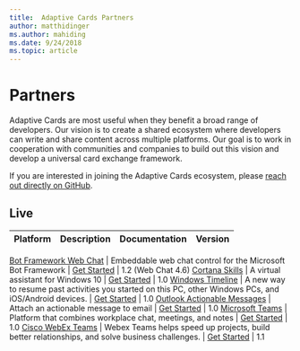 ```yaml
---
title:  Adaptive Cards Partners
author: matthidinger
ms.author: mahiding
ms.date: 9/24/2018
ms.topic: article
---
```


# Partners 

Adaptive Cards are most useful when they benefit a broad range of developers. Our vision is to create a shared ecosystem where developers can write and share content across multiple platforms. Our goal is to work in cooperation with communities and companies to build out this vision and develop a universal card exchange framework.

If you are interested in joining the Adaptive Cards ecosystem, please [reach out directly on GitHub](https://github.com/Microsoft/AdaptiveCards).

## Live

Platform | Description | Documentation | Version
---------|-------------|---------------|---------

[Bot Framework Web Chat](https://github.com/Microsoft/BotFramework-WebChat)  | Embeddable web chat control for the Microsoft Bot Framework | [Get Started](https://docs.microsoft.com/adaptive-cards/get-started/bots) | 1.2 (Web Chat 4.6)
[Cortana Skills](https://docs.microsoft.com/cortana/skills/adaptive-cards) | A virtual assistant for Windows 10 | [Get Started](https://docs.microsoft.com/adaptive-cards/get-started/bots) | 1.0
[Windows Timeline](https://blogs.windows.com/windowsexperience/2017/12/19/announcing-windows-10-insider-preview-build-17063-pc/) | A new way to resume past activities you started on this PC, other Windows PCs, and iOS/Android devices. | [Get Started](https://docs.microsoft.com/adaptive-cards/get-started/windows) | 1.0
[Outlook Actionable Messages](https://docs.microsoft.com/outlook/actionable-messages/)  | Attach an actionable message to email | [Get Started](https://docs.microsoft.com/outlook/actionable-messages/) | 1.0
[Microsoft Teams](https://products.office.com/microsoft-teams/group-chat-software) | Platform that combines workplace chat, meetings, and notes | [Get Started](https://docs.microsoft.com/microsoftteams/platform/concepts/cards/cards-reference#adaptive-card) | 1.0
[Cisco WebEx Teams](https://www.webex.com/team-collaboration.html) | Webex Teams helps speed up projects, build better relationships, and solve business challenges. | [Get Started](https://developer.webex.com/docs/api/guides/cards) | 1.1
